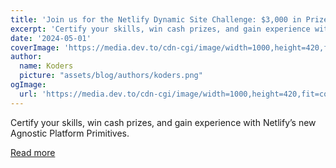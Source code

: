 ```yaml
---
title: 'Join us for the Netlify Dynamic Site Challenge: $3,000 in Prizes!'
excerpt: 'Certify your skills, win cash prizes, and gain experience with Netlify’s new Agnostic Platform Primitives.'
date: '2024-05-01'
coverImage: 'https://media.dev.to/cdn-cgi/image/width=1000,height=420,fit=cover,gravity=auto,format=auto/https%3A%2F%2Fdev-to-uploads.s3.amazonaws.com%2Fuploads%2Farticles%2Flbcz1t2nzsbn3ygf1jx3.jpg'
author:
  name: Koders
  picture: "assets/blog/authors/koders.png"
ogImage:
  url: 'https://media.dev.to/cdn-cgi/image/width=1000,height=420,fit=cover,gravity=auto,format=auto/https%3A%2F%2Fdev-to-uploads.s3.amazonaws.com%2Fuploads%2Farticles%2Flbcz1t2nzsbn3ygf1jx3.jpg'
---
```


Certify your skills, win cash prizes, and gain experience with Netlify’s new Agnostic Platform Primitives.

[Read more](https://dev.to/devteam/join-us-for-the-netlify-dynamic-site-challenge-3000-in-prizes-3mfn)
